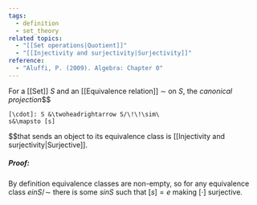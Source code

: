 ```yaml
---
tags:
  - definition
  - set_theory
related topics:
  - "[[Set operations|Quotient]]"
  - "[[Injectivity and surjectivity|Surjectivity]]"
reference:
  - "Aluffi, P. (2009). Algebra: Chapter 0"
---
```

For a [[Set]] $S$ and an [[Equivalence relation]] $\sim$ on $S$, the _canonical projection_$$

	[\cdot]: S &\twoheadrightarrow S/\!\!\sim\
	s&\mapsto [s]

$$that sends an object to its equivalence class is [[Injectivity and surjectivity|Surjective]].
##### Proof:
By definition equivalence classes are non-empty, so for any equivalence class $e in S/\!\sim$ there is some $s in S$ such that $[s]=e$ making $[\cdot]$ surjective.